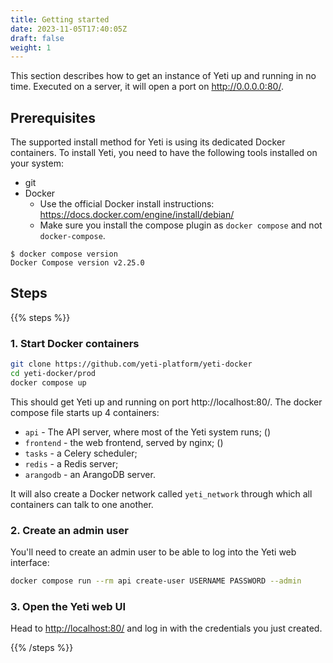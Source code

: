 ```yaml
---
title: Getting started
date: 2023-11-05T17:40:05Z
draft: false
weight: 1
---
```


This section describes how to get an instance of Yeti up and running in no time.
Executed on a server, it will open a port on http://0.0.0.0:80/.

## Prerequisites

The supported install method for Yeti is using its dedicated Docker containers.
To install Yeti, you need to have the following tools installed on your system:

- git
- Docker
  - Use the official Docker install instructions:
    https://docs.docker.com/engine/install/debian/
  - Make sure you install the compose plugin as `docker compose` and not
    `docker-compose`.

```console
$ docker compose version
Docker Compose version v2.25.0
```

## Steps

{{% steps %}}

### 1. Start Docker containers

```bash
git clone https://github.com/yeti-platform/yeti-docker
cd yeti-docker/prod
docker compose up
```

This should get Yeti up and running on port http://localhost:80/. The docker
compose file starts up 4 containers:

- `api` - The API server, where most of the Yeti system runs; ()
- `frontend` - the web frontend, served by nginx; ()
- `tasks` - a Celery scheduler;
- `redis` - a Redis server;
- `arangodb` - an ArangoDB server.

It will also create a Docker network called `yeti_network` through which all
containers can talk to one another.

### 2. Create an admin user

You'll need to create an admin user to be able to log into the Yeti web
interface:

```bash
docker compose run --rm api create-user USERNAME PASSWORD --admin
```

### 3. Open the Yeti web UI

Head to [http://localhost:80/](http://localhost:80/) and log in with the credentials you just created.

{{% /steps %}}
